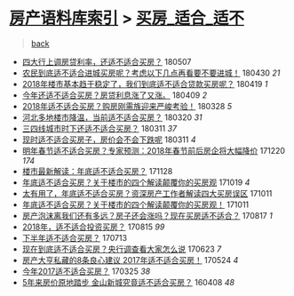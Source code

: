 [房产语料库索引](../../README.md)  > [买房_适合_适不](买房_适合_适不.md)
====
> [back](../README.md)

- [四大行上调房贷利率，还适不适合买房？](http://jkwz.applinzi.com/ittc/7100488174482752529.html#%E5%9B%9B%E5%A4%A7%E8%A1%8C%E4%B8%8A%E8%B0%83%E6%88%BF%E8%B4%B7%E5%88%A9%E7%8E%87%EF%BC%8C%E8%BF%98%E9%80%82%E4%B8%8D%E9%80%82%E5%90%88%E4%B9%B0%E6%88%BF%EF%BC%9F) 180507  
- [农民到底适不适合进城买房呢？考虑以下几点再看要不要进城！](http://jkwz.applinzi.com/ittc/7097695150895793163.html#%E5%86%9C%E6%B0%91%E5%88%B0%E5%BA%95%E9%80%82%E4%B8%8D%E9%80%82%E5%90%88%E8%BF%9B%E5%9F%8E%E4%B9%B0%E6%88%BF%E5%91%A2%EF%BC%9F%E8%80%83%E8%99%91%E4%BB%A5%E4%B8%8B%E5%87%A0%E7%82%B9%E5%86%8D%E7%9C%8B%E8%A6%81%E4%B8%8D%E8%A6%81%E8%BF%9B%E5%9F%8E%EF%BC%81) 180430 *21* 
- [2018年楼市基本趋于稳定了，我们到底适不适合贷款买房呢？](http://jkwz.applinzi.com/ittc/7093829202740773899.html#2018%E5%B9%B4%E6%A5%BC%E5%B8%82%E5%9F%BA%E6%9C%AC%E8%B6%8B%E4%BA%8E%E7%A8%B3%E5%AE%9A%E4%BA%86%EF%BC%8C%E6%88%91%E4%BB%AC%E5%88%B0%E5%BA%95%E9%80%82%E4%B8%8D%E9%80%82%E5%90%88%E8%B4%B7%E6%AC%BE%E4%B9%B0%E6%88%BF%E5%91%A2%EF%BC%9F) 180419 *1* 
- [今年还适不适合买房？房贷利息涨了又涨。](http://jkwz.applinzi.com/ittc/7090019478039692299.html#%E4%BB%8A%E5%B9%B4%E8%BF%98%E9%80%82%E4%B8%8D%E9%80%82%E5%90%88%E4%B9%B0%E6%88%BF%EF%BC%9F%E6%88%BF%E8%B4%B7%E5%88%A9%E6%81%AF%E6%B6%A8%E4%BA%86%E5%8F%88%E6%B6%A8%E3%80%82) 180409 *2* 
- [2018年适不适合买房？购房刚需族迎来严峻考验！](http://jkwz.applinzi.com/ittc/7085501207689036810.html#2018%E5%B9%B4%E9%80%82%E4%B8%8D%E9%80%82%E5%90%88%E4%B9%B0%E6%88%BF%EF%BC%9F%E8%B4%AD%E6%88%BF%E5%88%9A%E9%9C%80%E6%97%8F%E8%BF%8E%E6%9D%A5%E4%B8%A5%E5%B3%BB%E8%80%83%E9%AA%8C%EF%BC%81) 180328 *5* 
- [河北多地楼市降温，当前适不适合买房？](http://jkwz.applinzi.com/ittc/7082508458748544007.html#%E6%B2%B3%E5%8C%97%E5%A4%9A%E5%9C%B0%E6%A5%BC%E5%B8%82%E9%99%8D%E6%B8%A9%EF%BC%8C%E5%BD%93%E5%89%8D%E9%80%82%E4%B8%8D%E9%80%82%E5%90%88%E4%B9%B0%E6%88%BF%EF%BC%9F) 180320 *31* 
- [三四线城市时下还适不适合买房？](http://jkwz.applinzi.com/ittc/7079216387245736977.html#%E4%B8%89%E5%9B%9B%E7%BA%BF%E5%9F%8E%E5%B8%82%E6%97%B6%E4%B8%8B%E8%BF%98%E9%80%82%E4%B8%8D%E9%80%82%E5%90%88%E4%B9%B0%E6%88%BF%EF%BC%9F) 180311 *37* 
- [现时适不适合买房子，房价会不会下跌呢](http://jkwz.applinzi.com/ittc/7078569172546356241.html#%E7%8E%B0%E6%97%B6%E9%80%82%E4%B8%8D%E9%80%82%E5%90%88%E4%B9%B0%E6%88%BF%E5%AD%90%EF%BC%8C%E6%88%BF%E4%BB%B7%E4%BC%9A%E4%B8%8D%E4%BC%9A%E4%B8%8B%E8%B7%8C%E5%91%A2) 180311 *4* 
- [明年春节适不适合买房？专家预测：2018年春节前后房企将大幅降价](http://jkwz.applinzi.com/ittc/7049087796378076177.html#%E6%98%8E%E5%B9%B4%E6%98%A5%E8%8A%82%E9%80%82%E4%B8%8D%E9%80%82%E5%90%88%E4%B9%B0%E6%88%BF%EF%BC%9F%E4%B8%93%E5%AE%B6%E9%A2%84%E6%B5%8B%EF%BC%9A2018%E5%B9%B4%E6%98%A5%E8%8A%82%E5%89%8D%E5%90%8E%E6%88%BF%E4%BC%81%E5%B0%86%E5%A4%A7%E5%B9%85%E9%99%8D%E4%BB%B7) 171220 *174* 
- [楼市最新解读：年底适不适合买房？](http://jkwz.applinzi.com/ittc/7040997706594518033.html#%E6%A5%BC%E5%B8%82%E6%9C%80%E6%96%B0%E8%A7%A3%E8%AF%BB%EF%BC%9A%E5%B9%B4%E5%BA%95%E9%80%82%E4%B8%8D%E9%80%82%E5%90%88%E4%B9%B0%E6%88%BF%EF%BC%9F) 171128  
- [年底适不适合买房？关于楼市的四个解读颠覆你的买房观](http://jkwz.applinzi.com/ittc/7026077283188737041.html#%E5%B9%B4%E5%BA%95%E9%80%82%E4%B8%8D%E9%80%82%E5%90%88%E4%B9%B0%E6%88%BF%EF%BC%9F%E5%85%B3%E4%BA%8E%E6%A5%BC%E5%B8%82%E7%9A%84%E5%9B%9B%E4%B8%AA%E8%A7%A3%E8%AF%BB%E9%A2%A0%E8%A6%86%E4%BD%A0%E7%9A%84%E4%B9%B0%E6%88%BF%E8%A7%82) 171019 *4* 
- [太有用了，年底适不适合买房？资深房产工作者解读四大买房误区](http://jkwz.applinzi.com/ittc/7023251594077013009.html#%E5%A4%AA%E6%9C%89%E7%94%A8%E4%BA%86%EF%BC%8C%E5%B9%B4%E5%BA%95%E9%80%82%E4%B8%8D%E9%80%82%E5%90%88%E4%B9%B0%E6%88%BF%EF%BC%9F%E8%B5%84%E6%B7%B1%E6%88%BF%E4%BA%A7%E5%B7%A5%E4%BD%9C%E8%80%85%E8%A7%A3%E8%AF%BB%E5%9B%9B%E5%A4%A7%E4%B9%B0%E6%88%BF%E8%AF%AF%E5%8C%BA) 171011  
- [年底适不适合买房？关于楼市的四个解读颠覆你的买房观！](http://jkwz.applinzi.com/ittc/7023215166601298961.html#%E5%B9%B4%E5%BA%95%E9%80%82%E4%B8%8D%E9%80%82%E5%90%88%E4%B9%B0%E6%88%BF%EF%BC%9F%E5%85%B3%E4%BA%8E%E6%A5%BC%E5%B8%82%E7%9A%84%E5%9B%9B%E4%B8%AA%E8%A7%A3%E8%AF%BB%E9%A2%A0%E8%A6%86%E4%BD%A0%E7%9A%84%E4%B9%B0%E6%88%BF%E8%A7%82%EF%BC%81) 171011  
- [房产泡沫离我们还有多远？房子还会涨吗？现在买房适不适合？](http://jkwz.applinzi.com/ittc/7002860717844464657.html#%E6%88%BF%E4%BA%A7%E6%B3%A1%E6%B2%AB%E7%A6%BB%E6%88%91%E4%BB%AC%E8%BF%98%E6%9C%89%E5%A4%9A%E8%BF%9C%EF%BC%9F%E6%88%BF%E5%AD%90%E8%BF%98%E4%BC%9A%E6%B6%A8%E5%90%97%EF%BC%9F%E7%8E%B0%E5%9C%A8%E4%B9%B0%E6%88%BF%E9%80%82%E4%B8%8D%E9%80%82%E5%90%88%EF%BC%9F) 170817 *1* 
- [2018年，适不适合投资买房？](http://jkwz.applinzi.com/ittc/7002077216937346065.html#2018%E5%B9%B4%EF%BC%8C%E9%80%82%E4%B8%8D%E9%80%82%E5%90%88%E6%8A%95%E8%B5%84%E4%B9%B0%E6%88%BF%EF%BC%9F) 170815 *99* 
- [下半年适不适合买房？](http://jkwz.applinzi.com/ittc/6989889911405413393.html#%E4%B8%8B%E5%8D%8A%E5%B9%B4%E9%80%82%E4%B8%8D%E9%80%82%E5%90%88%E4%B9%B0%E6%88%BF%EF%BC%9F) 170713  
- [现在到底适不适合买房？央行调查看大家怎么说](http://jkwz.applinzi.com/ittc/6982296155315504132.html#%E7%8E%B0%E5%9C%A8%E5%88%B0%E5%BA%95%E9%80%82%E4%B8%8D%E9%80%82%E5%90%88%E4%B9%B0%E6%88%BF%EF%BC%9F%E5%A4%AE%E8%A1%8C%E8%B0%83%E6%9F%A5%E7%9C%8B%E5%A4%A7%E5%AE%B6%E6%80%8E%E4%B9%88%E8%AF%B4) 170623 *7* 
- [房产大亨私藏的8条良心建议 2017年适不适合买房！](http://jkwz.applinzi.com/ittc/6971236353013449733.html#%E6%88%BF%E4%BA%A7%E5%A4%A7%E4%BA%A8%E7%A7%81%E8%97%8F%E7%9A%848%E6%9D%A1%E8%89%AF%E5%BF%83%E5%BB%BA%E8%AE%AE+2017%E5%B9%B4%E9%80%82%E4%B8%8D%E9%80%82%E5%90%88%E4%B9%B0%E6%88%BF%EF%BC%81) 170524 *4* 
- [今年2017适不适合买房？](http://jkwz.applinzi.com/ittc/6949000146078663684.html#%E4%BB%8A%E5%B9%B42017%E9%80%82%E4%B8%8D%E9%80%82%E5%90%88%E4%B9%B0%E6%88%BF%EF%BC%9F) 170325 *38* 
- [5年来房价原地踏步 金山新城究竟适不适合买房？](http://jkwz.applinzi.com/ittc/6818672634245940229.html#5%E5%B9%B4%E6%9D%A5%E6%88%BF%E4%BB%B7%E5%8E%9F%E5%9C%B0%E8%B8%8F%E6%AD%A5+%E9%87%91%E5%B1%B1%E6%96%B0%E5%9F%8E%E7%A9%B6%E7%AB%9F%E9%80%82%E4%B8%8D%E9%80%82%E5%90%88%E4%B9%B0%E6%88%BF%EF%BC%9F) 160408 *48* 
